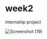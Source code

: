 # week2
internship project

![Screenshot (19)](https://user-images.githubusercontent.com/117166437/208104474-50fbfba7-f305-4ab2-8348-873ba0d9ca6a.png)
